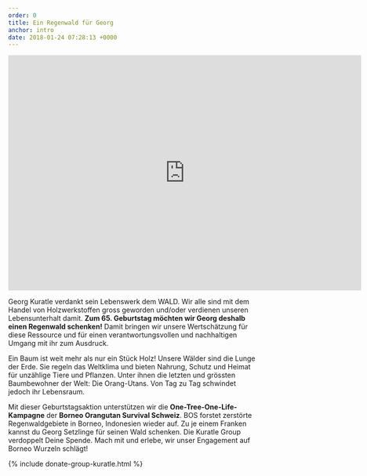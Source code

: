 ```yaml
---
order: 0
title: Ein Regenwald für Georg
anchor: intro
date: 2018-01-24 07:28:13 +0000
---
```

<div class="videoWrapper"> <iframe src="https://player.vimeo.com/video/245368582" width="720" height="480" frameborder="0" webkitallowfullscreen mozallowfullscreen allowfullscreen></iframe> </div>

Georg Kuratle verdankt sein Lebenswerk dem WALD. Wir alle sind mit dem Handel von Holzwerkstoffen gross geworden und/oder verdienen unseren Lebensunterhalt damit. **Zum 65. Geburtstag möchten wir Georg deshalb einen Regenwald schenken!** Damit bringen wir unsere Wertschätzung für diese Ressource und für einen verantwortungsvollen und nachhaltigen Umgang mit ihr zum Ausdruck.

Ein Baum ist weit mehr als nur ein Stück Holz! Unsere Wälder sind die Lunge der Erde. Sie regeln das Weltklima und bieten Nahrung, Schutz und Heimat für unzählige Tiere und Pflanzen. Unter ihnen die letzten und grössten Baumbewohner der Welt: Die Orang-Utans. Von Tag zu Tag schwindet jedoch ihr Lebensraum.

Mit dieser Geburtstagsaktion unterstützen wir die **One-Tree-One-Life-Kampagne** der **Borneo Orangutan Survival Schweiz**. BOS forstet zerstörte Regenwaldgebiete in Borneo, Indonesien wieder auf. Zu je einem Franken kannst du Georg Setzlinge für seinen Wald schenken. Die Kuratle Group verdoppelt Deine Spende. Mach mit und erlebe, wir unser Engagement auf Borneo Wurzeln schlägt!

{% include donate-group-kuratle.html %}